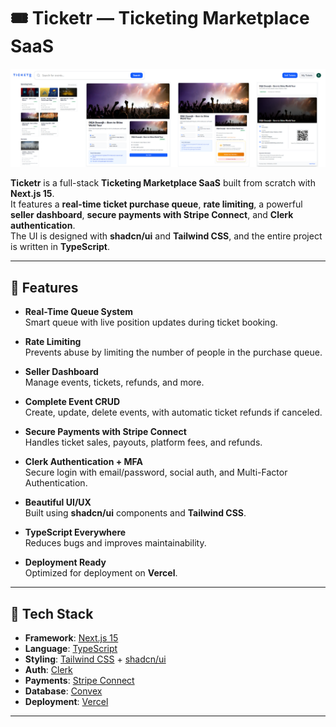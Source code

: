 # 🎟 Ticketr — Ticketing Marketplace SaaS

![Ticketr Banner](./images/Ticketr.png)

**Ticketr** is a full-stack **Ticketing Marketplace SaaS** built from scratch with **Next.js 15**.  
It features a **real-time ticket purchase queue**, **rate limiting**, a powerful **seller dashboard**, **secure payments with Stripe Connect**, and **Clerk authentication**.  
The UI is designed with **shadcn/ui** and **Tailwind CSS**, and the entire project is written in **TypeScript**.

---

## 🚀 Features

- **Real-Time Queue System**  
  Smart queue with live position updates during ticket booking.

- **Rate Limiting**  
  Prevents abuse by limiting the number of people in the purchase queue.

- **Seller Dashboard**  
  Manage events, tickets, refunds, and more.

- **Complete Event CRUD**  
  Create, update, delete events, with automatic ticket refunds if canceled.

- **Secure Payments with Stripe Connect**  
  Handles ticket sales, payouts, platform fees, and refunds.

- **Clerk Authentication + MFA**  
  Secure login with email/password, social auth, and Multi-Factor Authentication.

- **Beautiful UI/UX**  
  Built using **shadcn/ui** components and **Tailwind CSS**.

- **TypeScript Everywhere**  
  Reduces bugs and improves maintainability.

- **Deployment Ready**  
  Optimized for deployment on **Vercel**.

---

## 🧱 Tech Stack

- **Framework**: [Next.js 15](https://nextjs.org/)
- **Language**: [TypeScript](https://www.typescriptlang.org/)
- **Styling**: [Tailwind CSS](https://tailwindcss.com/) + [shadcn/ui](https://ui.shadcn.com/)
- **Auth**: [Clerk](https://clerk.com/)
- **Payments**: [Stripe Connect](https://stripe.com/connect)
- **Database**: [Convex](https://www.convex.dev/)
- **Deployment**: [Vercel](https://vercel.com/)

---
